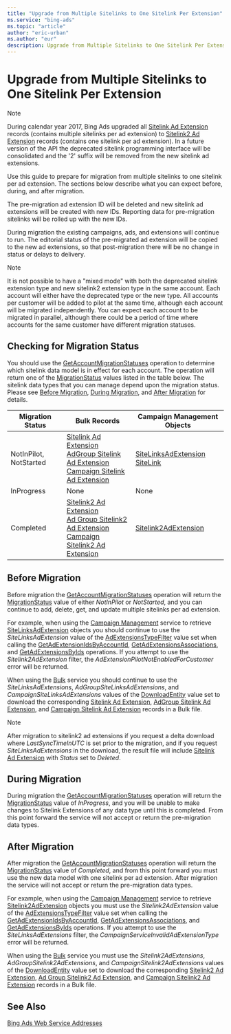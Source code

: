 ```yaml
---
title: "Upgrade from Multiple Sitelinks to One Sitelink Per Extension"
ms.service: "bing-ads"
ms.topic: "article"
author: "eric-urban"
ms.author: "eur"
description: Upgrade from Multiple Sitelinks to One Sitelink Per Extension.
---
```

# Upgrade from Multiple Sitelinks to One Sitelink Per Extension
> [!NOTE]
> During calendar year 2017, Bing Ads upgraded all [Sitelink Ad Extension](../bulk-service/sitelink-ad-extension.md) records (contains multiple sitelinks per ad extension) to [Sitelink2 Ad Extension](../bulk-service/sitelink2-ad-extension.md) records (contains one sitelink per ad extension). In a future version of the API the deprecated sitelink programming interface will be consolidated and the '2' suffix will be removed from the new sitelink ad extensions.

Use this guide to prepare for migration from multiple sitelinks to one sitelink per ad extension. The sections below describe what you can expect before, during, and after migration.

The pre-migration ad extension ID will be deleted and new sitelink ad extensions will be created with new IDs. Reporting data for pre-migration sitelinks will be rolled up with the new IDs.

During migration the existing campaigns, ads, and extensions will continue to run. The editorial status of the pre-migrated ad extension will be copied to the new ad extensions, so that post-migration there will be no change in status or delays to delivery.   

> [!NOTE]
> It is not possible to have a "mixed mode" with both the deprecated sitelink extension type and new sitelink2 extension type in the same account. Each account will either have the deprecated type or the new type. All accounts per customer will be added to pilot at the same time, although each account will be migrated independently. You can expect each account to be migrated in parallel, although there could be a period of time where accounts for the same customer have different migration statuses.

## <a name="getmigrationstatus"></a> Checking for Migration Status
You should use the [GetAccountMigrationStatuses](/bingads/campaign-management-service/getaccountmigrationstatuses.md) operation to determine which sitelink data model is in effect for each account. The operation will return one of the [MigrationStatus](/bingads/campaign-management-service/migrationstatus.md) values listed in the table below. The sitelink data types that you can manage depend upon the migration status. Please see [Before Migration](#beforemigration), [During Migration](#migrationinprogress), and [After Migration](#migrationcompleted) for details.  

Migration Status|Bulk Records|Campaign Management Objects  
---------|---------|---------
NotInPilot, NotStarted|[Sitelink Ad Extension](/bingads/bulk-service/sitelink-ad-extension.md)<br/>[AdGroup Sitelink Ad Extension](/bingads/bulk-service/adgroup-sitelink-ad-extension.md)<br/>[Campaign Sitelink Ad Extension](/bingads/bulk-service/campaign-sitelink-ad-extension.md) |[SiteLinksAdExtension](/bingads/campaign-management-service/sitelinksadextension.md)<br/>[SiteLink](/bingads/campaign-management-service/sitelink.md)         
InProgress|None|None         
Completed|[Sitelink2 Ad Extension](/bingads/bulk-service/sitelink2-ad-extension.md)<br/>[Ad Group Sitelink2 Ad Extension](/bingads/bulk-service/ad-group-sitelink2-ad-extension.md)<br/>[Campaign Sitelink2 Ad Extension](/bingads/bulk-service/campaign-sitelink2-ad-extension.md) |[Sitelink2AdExtension](/bingads/campaign-management-service/sitelink2adextension.md) 

## <a name="beforemigration"></a>Before Migration
Before migration the [GetAccountMigrationStatuses](/bingads/campaign-management-service/getaccountmigrationstatuses.md) operation will return the [MigrationStatus](/bingads/campaign-management-service/migrationstatus.md) value of either *NotInPilot* or *NotStarted*, and you can continue to add, delete, get, and update multiple sitelinks per ad extension. 

For example, when using the [Campaign Management](/bingads/campaign-management-service/campaign-management-service-reference.md) service to retrieve [SiteLinksAdExtension](/bingads/campaign-management-service/sitelinksadextension.md) objects you should continue to use the *SiteLinksAdExtension* value of the [AdExtensionsTypeFilter](/bingads/campaign-management-service/adextensionstypefilter.md) value set when calling the [GetAdExtensionIdsByAccountId](/bingads/campaign-management-service/getadextensionidsbyaccountid.md), [GetAdExtensionsAssociations](/bingads/campaign-management-service/getadextensionsassociations.md), and [GetAdExtensionsByIds](/bingads/campaign-management-service/getadextensionsbyids.md) operations. If you attempt to use the *Sitelink2AdExtension* filter, the *AdExtensionPilotNotEnabledForCustomer* error will be returned.

When using the [Bulk](/bingads/bulk-service/bulk-service-reference.md) service you should continue to use the *SiteLinksAdExtensions*, *AdGroupSiteLinksAdExtensions*, and *CampaignSiteLinksAdExtensions* values of the [DownloadEntity](/bingads/bulk-service/downloadentity.md) value set to download the corresponding [Sitelink Ad Extension](/bingads/bulk-service/sitelink-ad-extension.md), [AdGroup Sitelink Ad Extension](/bingads/bulk-service/adgroup-sitelink-ad-extension.md), and [Campaign Sitelink Ad Extension](/bingads/bulk-service/campaign-sitelink-ad-extension.md) records in a Bulk file.  

> [!NOTE]
> After migration to sitelink2 ad extensions if you request a delta download where *LastSyncTimeInUTC* is set prior to the migration, and if you request *SiteLinksAdExtensions* in the download, the result file will include [Sitelink Ad Extension](/bingads/bulk-service/sitelink-ad-extension.md) with *Status* set to *Deleted*. 

## <a name="migrationinprogress"></a>During Migration
During migration the [GetAccountMigrationStatuses](/bingads/campaign-management-service/getaccountmigrationstatuses.md) operation will return the [MigrationStatus](/bingads/campaign-management-service/migrationstatus.md) value of *InProgress*, and you will be unable to make changes to Sitelink Extensions of any data type until this is completed. From this point forward the service will not accept or return the pre-migration data types. 

## <a name="migrationcompleted"></a>After Migration
After migration the [GetAccountMigrationStatuses](/bingads/campaign-management-service/getaccountmigrationstatuses.md) operation will return the [MigrationStatus](/bingads/campaign-management-service/migrationstatus.md) value of *Completed*, and from this point forward you must use the new data model with one sitelink per ad extension. After migration the service will not accept or return the pre-migration data types. 

For example, when using the [Campaign Management](/bingads/campaign-management-service/campaign-management-service-reference.md) service to retrieve [Sitelink2AdExtension](/bingads/campaign-management-service/sitelink2adextension.md) objects you must use the *Sitelink2AdExtension* value of the [AdExtensionsTypeFilter](/bingads/campaign-management-service/adextensionstypefilter.md) value set when calling the [GetAdExtensionIdsByAccountId](/bingads/campaign-management-service/getadextensionidsbyaccountid.md), [GetAdExtensionsAssociations](/bingads/campaign-management-service/getadextensionsassociations.md), and [GetAdExtensionsByIds](/bingads/campaign-management-service/getadextensionsbyids.md) operations. If you attempt to use the *SiteLinksAdExtensions* filter, the *CampaignServiceInvalidAdExtensionType* error will be returned.

When using the [Bulk](/bingads/bulk-service/bulk-service-reference.md) service you must use the *Sitelink2AdExtensions*, *AdGroupSitelink2AdExtensions*, and *CampaignSitelink2AdExtensions* values of the [DownloadEntity](/bingads/bulk-service/downloadentity.md) value set to download the corresponding [Sitelink2 Ad Extension](/bingads/bulk-service/sitelink2-ad-extension.md), [Ad Group Sitelink2 Ad Extension](/bingads/bulk-service/ad-group-sitelink2-ad-extension.md), and [Campaign Sitelink2 Ad Extension](/bingads/bulk-service/campaign-sitelink2-ad-extension.md) records in a Bulk file.  


## See Also
[Bing Ads Web Service Addresses](web-service-addresses.md)  

